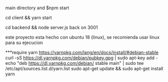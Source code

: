 main directory and $npm start

cd client && yarn start

cd backend && node server.js
back on 3001

este proyecto esta hecho con ubuntu 18 (linux), se recomienda usar linux para su ejecucion

***require yarn https://yarnpkg.com/lang/en/docs/install/#debian-stable curl -sS https://dl.yarnpkg.com/debian/pubkey.gpg | sudo apt-key add - echo "deb https://dl.yarnpkg.com/debian/ stable main" | sudo tee /etc/apt/sources.list.d/yarn.list sudo apt-get update && sudo apt-get install yarn
